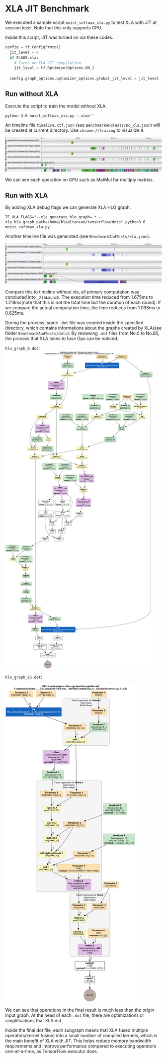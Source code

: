 # XLA JIT Benchmark

We executed a sample script `mnist_softmax_xla.py` to test XLA with JIT at session level. Note that this only supports GPU.

Inside this script, JIT was turned on via these codes.

```python
config = tf.ConfigProto()
  jit_level = 0
  if FLAGS.xla:
    # Turns on XLA JIT compilation.
    jit_level = tf.OptimizerOptions.ON_1

  config.graph_options.optimizer_options.global_jit_level = jit_level
```

## Run without XLA

Execute the script to train the model without XLA.

```shell
python 3.6 mnist_softmax_xla.py --xla=''
```

An timeline file `timeline.ctf.json` (see `BenchmarkAndTests/no_xla.json`) will be created at current directory. Use `chrome://tracing` to visualize it.

![](no_xla.png)

We can see each operation on GPU such as MatMul for multiply matrixs.

## Run with XLA

By adding XLA debug flags we can generate XLA HLO graph.

```shell
TF_XLA_FLAGS="--xla_generate_hlo_graph=.* --xla_hlo_graph_path=/home/blealtancao/tensorflow/dots" python3.6 mnist_softmax_xla.py
```

Another timeline file was generated (see `BenchmarkAndTests/xla.json`). 

![](xla.png)

Compare this to timeline without xla, all primary computation was concluded into `_XlaLaunch`. The execution time reduced from 1.675ms to 1.218ms(note that this is not the total time but the duration of each round). If we compare the actual computation time, the time reduces from 1.098ms to 0.625ms.

During the process, some `.dot` file was created inside the specified directory, which contains informations about the graphs created by XLA(see folder `BenchmarkAndTests/dots`). By reviewing `.dot` files from No.0 to No.85, the process that XLA takes to fuse Ops can be noticed.

`hlo_graph_0.dot`:![](0.png)

`hlo_graph_85.dot`:

![](85.png)

We can see that operations in the final result is much less than the origin input graph. At the head of each `.dot` file, there are optimizations or simplifications that XLA did.

Inside the final dot file, each subgraph means that XLA fused multiple operators(kernel fusion) into a small number of compiled kernels, which is the main benefit of XLA with JIT. This helps reduce memory bandwidth requirements and improve performance compared to executing operators one-at-a-time, as TensorFlow executor does.